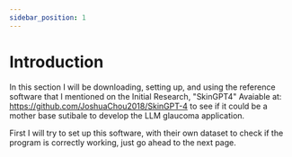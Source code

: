 ```yaml
---
sidebar_position: 1
---
```


# Introduction

In this section I will be downloading, setting up, and using the reference software that I mentioned on the Initial Research, "SkinGPT4" Avaiable at: https://github.com/JoshuaChou2018/SkinGPT-4 to see if it could be a mother base sutibale to develop the LLM glaucoma application.

First I will try to set up this software, with their own dataset to check if the program is correctly working, just go ahead to the next page.

